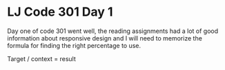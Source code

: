 # LJ Code 301 Day 1

Day one of code 301 went well, the reading assignments had a lot of good information about responsive design and I will need to memorize the formula for finding the right percentage to use.

Target / context = result 
